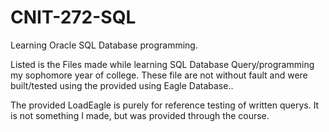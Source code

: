 # CNIT-272-SQL
Learning Oracle SQL Database programming. 

Listed is the Files made while learning SQL Database Query/programming my sophomore year of college.
These file are not without fault and were built/tested using the provided using Eagle Database..

The provided LoadEagle is purely for reference testing of written querys. It is not something I made, but was provided through the course. 
